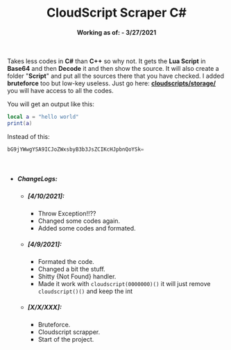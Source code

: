 <h1  align="center">
    CloudScript Scraper C#
    <h4 align="center">Working as of: - 3/27/2021</h4>
    <br>
</h1>

Takes less codes in <b>C#</b> than <b>C++</b> so why not. It gets the <b>Lua Script</b> in <b>Base64</b> and then <b>Decode</b> it and then show the source. It will also create a folder "<b>Script</b>" and put all the sources there that you have checked. I added <b>bruteforce</b> too but low-key useless. Just go here: <b><a href="https://lynx.rip/dashboard/home/cloudscripts/storage/">cloudscripts/storage/</a></b> you will have access to all the codes.

You will get an output like this:

```lua example
local a = "hello world"
print(a)
```
Instead of this:
```c example
bG9jYWwgYSA9ICJoZWxsbyB3b3JsZCIKcHJpbnQoYSk=
```

</br>

* ##### ChangeLogs:
  * ##### <b>[4/10/2021]:</b>
    * Throw Exception!!??
    * Changed some codes again.
    * Added some codes and formated.
  * ##### <b>[4/9/2021]:</b>
    * Formated the code.
    * Changed a bit the stuff.
    * Shitty {Not Found} handler.
    * Made it work with `cloudscript(0000000)()` it will just remove `cloudscript()()` and keep the int
  * ##### <b>[X/X/XXX]:</b>
    * Bruteforce. 
    * Cloudscript scrapper.
    * Start of the project. 
